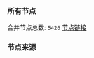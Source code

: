 ### 所有节点
合并节点总数: `5426`
[节点链接](https://github.com/rzhy1/33/raw/master/sub/sub_merge_base64.txt)

### 节点来源
